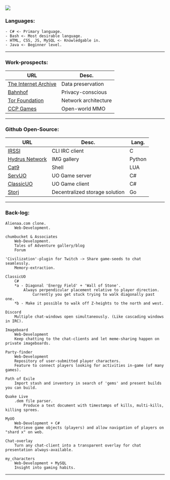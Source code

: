 ![](https://c.tenor.com/PETBj_OJmJUAAAAC/leekspin.gif)
-------------------------------------------------------------------------------------------------------------------------------
### Languages:

	- C# <- Primary language.
	- Bash <- Most desirable language.
	- HTML, CSS, JS, MySQL <- Knowledgable in.
	- Java <- Beginner level. 
-------------------------------------------------------------------------
### Work-prospects:
| URL 						| Desc. 		|
| ----------------------------------------------|-----------------------|
| [The Internet Archive](https://archive.org) 	| Data preservation	|
| [Bahnhof](https://bahnhof.se) 		| Privacy-conscious	|
| [Tor Foundation](https://www.torproject.org) 	| Network architecture	|
| [CCP Games](https://www.ccpgames.com/) 	| Open-world MMO	|
-------------------------------------------------------------------------------------------------
### Github Open-Source:
| URL 							| Desc.					| Lang. |
| ------------------------------------------------------|---------------------------------------|-------|
| [IRSSI](https://github.com/irssi/irssi)		| CLI IRC client			| C	|
| [Hydrus Network](https://github.com/hydrusnetwork)	| IMG gallery				| Python|
| [Cat9](https://github.com/letoram/cat9) 		| Shell					| LUA	|
| [ServUO](https://github.com/ServUO/ServUO) 		| UO Game server			| C#	|
| [ClassicUO](https://github.com/ClassicUO/ClassicUO)	| UO Game client			| C#	|
| [Storj](https://github.com/storj/storj)		| Decentralized storage solution	| Go	|
-------------------------------------------------------------------------------------------------
### Back-log:

	Alienaa.com clone.
		Web-Development.
	
	chumbucket & Associates
		Web-Development.
		Tales of Adventure gallery/blog
		Forum
		
	'Civilization'-plugin for Twitch -> Share game-seeds to chat seamlessly.
		Memory-extraction.
	
	ClassicUO
		C#
		*a - Diagonal 'Energy Field' + 'Wall of Stone'.
			Always perpendicular placement relative to player direction.
				Currently you get stuck trying to walk diagonally past one. 
		*b - Make it possible to walk off Z-heights to the north and west.
		
	Discord
		Multiple chat-windows open simultaneously. (Like cascading windows in IRC).					
		
	Imageboard
		Web-Development
		Keep chatting to the chat-clients and let meme-sharing happen on private imageboards.
	
	Party-finder
		Web-Development
		Repository of user-submitted player characters.
		Feature to connect players looking for activities in-game (of many games).
	
	Path of Exile
		Import stash and inventory in search of 'gems' and present builds you can build.			
		
	Quake Live
		.dem file parser.
			Produce a text document with timestamps of kills, multi-kills, killing sprees.			
			
	MyUO
		Web-Development + C#
		Retrieve game objects (players) and allow navigation of players on "shard x" on web.
		
	Chat-overlay
		Turn any chat-client into a transparent overlay for chat presentation always-available.	
		
	my_characters
		Web-Development + MySQL
		Insight into gaming habits.
-------------------------------------------------------------------------------------------------------------------------------
